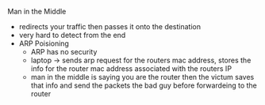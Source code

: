 Man in the Middle

* redirects your traffic then passes it onto the destination
* very hard to detect from the end 
* ARP Poisioning 
	* ARP has no security 
	* laptop -> sends arp request for the routers mac address, stores the info for the router mac address associated with the routers IP
	* man in the middle is saying you are the router then the victum saves that info and send the packets the bad guy before forwardeing to the router 